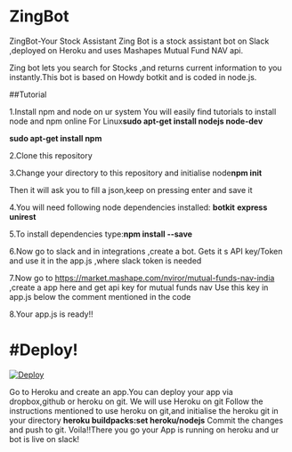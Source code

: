 # ZingBot
ZingBot-Your Stock Assistant
Zing Bot is a stock assistant bot on Slack ,deployed on Heroku and uses Mashapes Mutual Fund NAV api.

Zing bot lets you search for Stocks ,and returns current information to you instantly.This bot is based on Howdy botkit and is coded in node.js.


##Tutorial

1.Install npm and node on ur system
You will easily find tutorials to install node and npm online
For Linux**sudo apt-get install nodejs node-dev**

**sudo apt-get install npm**

2.Clone this repository

3.Change your directory to this repository and initialise node**npm init**

Then it will ask you to fill a json,keep on pressing enter and save it

4.You will need following node dependencies installed:
**botkit**
**express**
**unirest**

5.To install dependencies type:**npm install --save <pkg-name>**

6.Now go to slack and in integrations ,create a bot.
Gets it s API key/Token and use it in the app.js ,where slack token is needed

7.Now go to https://market.mashape.com/nviror/mutual-funds-nav-india ,create a app here and get api key for mutual funds nav
Use this key in app.js below the comment mentioned in the code

8.Your app.js is ready!!

#Deploy!
===========================================================
[![Deploy](https://www.herokucdn.com/deploy/button.png)](https://heroku.com/deploy)

Go to Heroku and create an app.You can deploy your app via dropbox,github or heroku on git.
We will use Heroku on git
Follow the instructions mentioned to use heroku on git,and initialise the heroku git in your directory
**heroku buildpacks:set heroku/nodejs**
Commit the changes and push to git.
Voila!!There you go your App is running on heroku and ur bot is live on slack!

